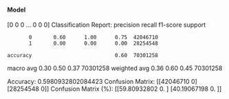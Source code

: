 #### Model
[0 0 0 ... 0 0 0]
Classification Report:
              precision    recall  f1-score   support

           0       0.60      1.00      0.75  42046710
           1       0.00      0.00      0.00  28254548

    accuracy                           0.60  70301258
   macro avg       0.30      0.50      0.37  70301258
weighted avg       0.36      0.60      0.45  70301258

Accuracy: 0.5980932802084423
Confusion Matrix:
[[42046710        0]
 [28254548        0]]
Confusion Matrix (%):
[[59.80932802  0.        ]
 [40.19067198  0.        ]]
